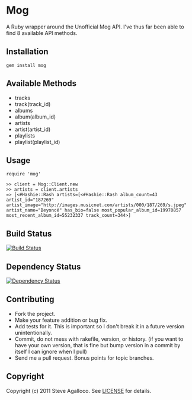 # Mog

A Ruby wrapper around the Unofficial Mog API.  I've thus far been able to find 8 available API methods.

## Installation

    gem install mog

## Available Methods

* tracks
* track(track_id)
* albums
* album(album_id)
* artists
* artist(artist_id)
* playlists
* playlist(playlist_id)

## Usage

    require 'mog'

    >> client = Mog::Client.new
    >> artists = client.artists
    => [<#Hashie::Rash artists=[<#Hashie::Rash album_count=43 artist_id="187269" artist_image="http://images.musicnet.com/artists/000/187/269/s.jpeg" artist_name="Beyoncé" has_bio=false most_popular_album_id=19970857 most_recent_album_id=55232337 track_count=344>]

## <a name="build"></a>Build Status
[![Build Status](https://secure.travis-ci.org/spagalloco/mog.png?branch=master)][travis]

[travis]: http://travis-ci.org/spagalloco/mog

## <a name="dependencies"></a>Dependency Status
[![Dependency Status](https://gemnasium.com/spagalloco/mog.png?travis)][gemnasium]

[gemnasium]: https://gemnasium.com/spagalloco/mog


## Contributing

* Fork the project.
* Make your feature addition or bug fix.
* Add tests for it. This is important so I don't break it in a
  future version unintentionally.
* Commit, do not mess with rakefile, version, or history.
  (if you want to have your own version, that is fine but bump version in a commit by itself I can ignore when I pull)
* Send me a pull request. Bonus points for topic branches.

## Copyright

Copyright (c) 2011 Steve Agalloco. See [LICENSE](https://github.com/spagalloco/mog/blob/master/LICENSE.md) for details.
